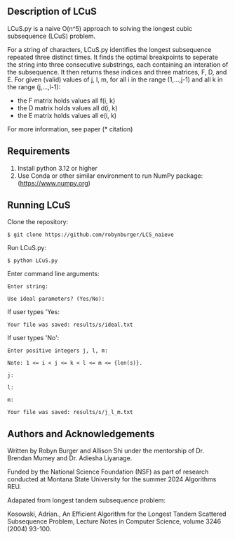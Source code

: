 ## Description of LCuS

LCuS.py is a naive O(n^5) approach to solving the longest cubic subsequence 
(LCuS) problem. 

For a string of characters, LCuS.py identifies the longest subsequence repeated 
three distinct times. It finds the optimal breakpoints to seperate the string 
into three consecutive substrings, each containing an interation of the 
subsequence. It then returns these indices and three matrices, F, D, and E. For given (valid) values of j, l, m, for all i in the range (1,...,j-1) and all k in the range (j,...,l-1):

* the F matrix holds values all f(i, k) 
* the D matrix holds values all d(i, k)
* the E matrix holds values all e(i, k)

For more information, see paper (* citation)

## Requirements

1. Install python 3.12 or higher
2. Use Conda or other similar environment to run NumPy package:
(https://www.numpy.org)

## Running LCuS

Clone the repository: 
```
$ git clone https://github.com/robynburger/LCS_naieve
```

Run LCuS.py:
```
$ python LCuS.py
```

Enter command line arguments:
```
Enter string:

Use ideal parameters? (Yes/No):
```
If user types 'Yes:
``` 
Your file was saved: results/s/ideal.txt
```
If user types 'No':
```
Enter positive integers j, l, m:

Note: 1 <= i < j <= k < l <= m <= {len(s)}.

j:

l:

m:

Your file was saved: results/s/j_l_m.txt
```

## Authors and Acknowledgements 

Written by Robyn Burger and Allison Shi under the mentorship of 
Dr. Brendan Mumey and Dr. Adiesha Liyanage. 

Funded by the National Science Foundation (NSF) as part of research conducted 
at Montana State University for the summer 2024 Algorithms REU. 

Adapated from longest tandem subsequence problem:   

Kosowski, Adrian., An Efficient Algorithm for the Longest Tandem
Scattered Subsequence Problem,  Lecture Notes in Computer Science, volume 3246 
(2004) 93-100.
